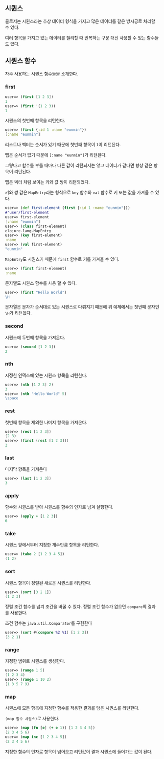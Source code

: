 ## 시퀀스

클로저는 시퀀스라는 추상 데이터 형식을 가지고 많은 데이터를 같은 방시긍로 처리할 수 있다.

여러 항목을 가지고 있는 데이터를 철리할 때 반복하는 구문 대신 사용할 수 있는 함수들도 있다.



## 시퀀스 함수

자주 사용하는 시퀀스 함수들을 소개한다.

### first

```clojure
user=> (first [1 2 3])
1
user=> (first '(1 2 3))
1
```

시퀀스의 첫번째 항목을 리턴한다.

```clojure
user=> (first {:id 1 :name "eunmin"})
[:name "eunmin"]
```

리스트나 벡터는 순서가 있기 때문에 첫번째 항목이 `1`이 리턴된다.

맵은 순서가 없기 때문에 `[:name "eunmin"]`가 리턴된다.

그렇다고 함수를 부를 때마다 다른 값이 리턴되지는 않고 데이터가 같다면 항상 같은 항목이 리턴된다.

맵은 벡터 처럼 보이는 키와 값 쌍이 리턴되었다.

키와 쌍 값은 `MapEntry`라는 형식으로 `key` 함수와 `val` 함수로 키 또는 값을 가져올 수 있다.

```clojure
user=> (def first-element (first {:id 1 :name "eunmin"}))
#'user/first-element
user=> first-element
[:name "eunmin"]
user=> (class first-element)
clojure.lang.MapEntry
user=> (key first-element)
:name
user=> (val first-element)
"eunmin"
```

`MapEntry`도 시퀀스기 때문에 `first` 함수로 키를 가져올 수 있다.

```clojure
user=> (first first-element)
:name
```

문자열도 시퀀스 함수를 사용 할 수 있다.

```clojure
user=> (first "Hello World")
\H
```

문자열은 문자가 순서대로 있는 시퀀스로 다뤄지기 때문에 위 예제에서는 첫번째 문자인 `\H`가 리턴됬다.



### second

시퀀스에 두번째 항목을 가져온다.

```clojure
user=> (second [1 2 3])
2
```



### nth

지정한 인덱스에 있는 시퀀스 항목을 리턴한다.

```clojure
user=> (nth [1 2 3] 2)
3
user=> (nth "Hello World" 5)
\space
```



### rest

첫번째 항목을 제외한 나머지 항목을 가져온다.

```clojure
user=> (rest [1 2 3])
(2 3)
user=> (first (rest [1 2 3]))
2
```



### last

마지막 항목을 가져온다

```clojure
user=> (last [1 2 3])
3
```



### apply

함수와 시퀀스를 받아 시퀀스를 함수의 인자로 넘겨 실행한다.

```clojure
user=> (apply + [1 2 3])
6
```



### take

시퀀스 앞에서부터 지정한 개수만큼 항목을 리턴한다.

```clojure
user=> (take 2 [1 2 3 4 5])
(1 2)
```



### sort

시퀀스 항목이 정렬된 새로운 시퀀스를 리턴한다.

```clojure
user=> (sort [3 2 1])
(1 2 3)
```

정렬 조건 함수를 넘겨 조건을 바꿀 수 있다. 정렬 조건 함수가 없으면 `compare`의 결과를 사용한다.

조건 함수는 `java.util.Comparator`를 구현한다

```clojure
user=> (sort #(compare %2 %1) [1 2 3])
(3 2 1)
```



### range

지정한 범위로 시퀀스를 생성한다.

```clojure
user=> (range 1 5)
(1 2 3 4)
user=> (range 1 10 2)
(1 3 5 7 9)
```



### map

시퀀스에 모든 항목에 지정한 함수를 적용한 결과를 담은 시퀀스를 리턴한다.

`(map 함수 시퀀스)`로 사용한다.

```clojure
user=> (map (fn [e] (+ e 1)) [1 2 3 4 5])
(2 3 4 5 6)
user=> (map inc [1 2 3 4 5])
(2 3 4 5 6)
```

지정한 함수의 인자로 항목이 넘어오고 리턴값이 결과 시퀀스에 들어가는 값이 된다.